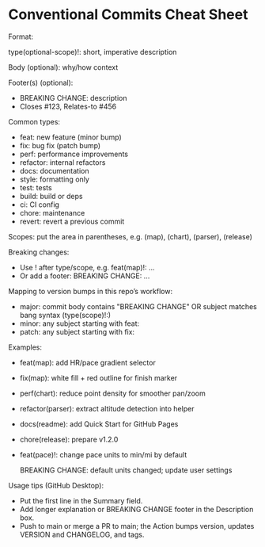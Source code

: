 # Conventional Commits Cheat Sheet

Format:

  type(optional-scope)!: short, imperative description

Body (optional): why/how context

Footer(s) (optional):
- BREAKING CHANGE: description
- Closes #123, Relates-to #456

Common types:
- feat: new feature (minor bump)
- fix: bug fix (patch bump)
- perf: performance improvements
- refactor: internal refactors
- docs: documentation
- style: formatting only
- test: tests
- build: build or deps
- ci: CI config
- chore: maintenance
- revert: revert a previous commit

Scopes: put the area in parentheses, e.g. (map), (chart), (parser), (release)

Breaking changes:
- Use ! after type/scope, e.g. feat(map)!: ...
- Or add a footer: BREAKING CHANGE: ...

Mapping to version bumps in this repo’s workflow:
- major: commit body contains "BREAKING CHANGE" OR subject matches bang syntax (type(scope)!:)
- minor: any subject starting with feat:
- patch: any subject starting with fix:

Examples:
- feat(map): add HR/pace gradient selector
- fix(map): white fill + red outline for finish marker
- perf(chart): reduce point density for smoother pan/zoom
- refactor(parser): extract altitude detection into helper
- docs(readme): add Quick Start for GitHub Pages
- chore(release): prepare v1.2.0
- feat(pace)!: change pace units to min/mi by default
  
  BREAKING CHANGE: default units changed; update user settings

Usage tips (GitHub Desktop):
- Put the first line in the Summary field.
- Add longer explanation or BREAKING CHANGE footer in the Description box.
- Push to main or merge a PR to main; the Action bumps version, updates VERSION and CHANGELOG, and tags.
